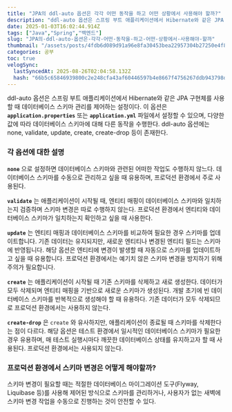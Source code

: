 ```yaml
---
title: "JPA의 ddl-auto 옵션은 각각 어떤 동작을 하고 어떤 상황에서 사용해야 할까?"
description: "ddl-auto 옵션은 스프링 부트 애플리케이션에서 Hibernate와 같은 JPA 구현체를 사용할 때 데이터베이스 스키마 관리를 제어하는 설정이다. 이 옵션은 application.properties 또는 application.yml 파일에서 설정할 수 있으며, 다양"
date: 2025-01-03T16:02:44.914Z
tags: ["Java","Spring","백엔드"]
slug: "JPA의-ddl-auto-옵션은-각각-어떤-동작을-하고-어떤-상황에서-사용해야-할까"
thumbnail: "/assets/posts/4fdb6d089d91a96e8fa30453bea22957304b27250e4f8877e0155124d1cb6b69.png"
categories: 공부
toc: true
velogSync:
  lastSyncedAt: 2025-08-26T02:04:58.132Z
  hash: "66b5c65846939800c2e248cfa43af60446597b4e8667f4756267ddb943798d09"
---
```


ddl-auto 옵션은 스프링 부트 애플리케이션에서 Hibernate와 같은 JPA 구현체를 사용할 때 데이터베이스 스키마 관리를 제어하는 설정이다. 이 옵션은 **`application.properties`** 또는 **`application.yml`** 파일에서 설정할 수 있으며, 다양한 값에 따라 데이터베이스 스키마에 대해 다른 동작을 수행한다. ddl-auto 옵션에는 none, validate, update, create, create-drop 등이 존재한다.

### 각 옵션에 대한 설명

**`none`** 으로 설정하면 데이터베이스 스키마와 관련된 어떠한 작업도 수행하지 않느다. 데이터베이스 스키마를 수동으로 관리하고 싶을 때 유용하며, 프로덕션 환경에서 주로 사용된다.

**`validate`** 는 애플리케이션이 시작될 때, 엔티티 매핑이 데이터베이스 스키마와 일치하는지 검증하며 스키마 변경은 따로 수행하지 않는다. 프로덕션 환경에서 엔티티와 데이터베이스 스키마가 일치하는지 확인하고 싶을 때 사용한다.

**`update`** 는 엔티티 매핑과 데이터베이스 스키마를 비교하여 필요한 경우 스키마를 업데이트합니다. 기존 데이터는 유지되지만, 새로운 엔티티나 변경된 엔티티 필드는 스키마에 반영됩니다. 해당 옵션은 엔티티에 변경이 발생할 때 자동으로 스키마를 업데이트하고 싶을 때 유용합니다. 프로덕션 환경에서는 예기치 않은 스키마 변경을 방지하기 위해 주의가 필요합니다.

**`create`** 는 애플리케이션이 시작될 때 기존 스키마를 삭제하고 새로 생성한다. 데이터가 모두 삭제되며 엔티티 매핑을 기반으로 새로운 스키마가 생성된다. 개발 초기에 빈 데이터베이스 스키마를 반복적으로 생성해야 할 때 유용하다. 기존 데이터가 모두 삭제되므로 프로덕션 환경에서는 사용하지 않는다.

**`create-drop`** 은 `create` 와 유사하지만, 애플리케이션이 종료될 때 스키마를 삭제한다는 점이 다르다. 해당 옵션은 테스트 환경에서 일시적인 데이터베이스 스키마가 필요한 경우 유용하며, 매 테스트 실행시마다 깨끗한 데이터베이스 상태를 유지하고자 할 때 사용된다. 프로덕션 환경에서는 사용되지 않는다.

### 프로덕션 환경에서 스키마 변경은 어떻게 해야할까?
스키마 변경이 필요할 때는 적절한 데이터베이스 마이그레이션 도구(Flyway, Liquibase 등)를 사용해 제어된 방식으로 스키마를 관리하거나, 사용자가 없는 새벽에 스키마 변경 작업을 수동으로 진행하는 것이 안전할 수 있다.